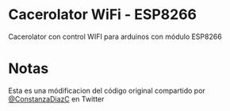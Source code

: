 # Cacerolator WiFi - ESP8266
Cacerolator con control WIFI para arduinos con módulo ESP8266

# Notas

Esta es una módificacion del código original compartido por [@ConstanzaDiazC](https://twitter.com/ConstanzaDiazC/status/1186804438708736000) en Twitter
